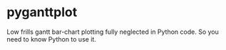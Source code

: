 # pyganttplot
Low frills gantt bar-chart plotting fully neglected in Python code. So you need to know Python to use it.
